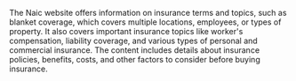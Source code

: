 The Naic website offers information on insurance terms and topics, such as blanket coverage, which covers multiple locations, employees, or types of property. It also covers important insurance topics like worker's compensation, liability coverage, and various types of personal and commercial insurance. The content includes details about insurance policies, benefits, costs, and other factors to consider before buying insurance.